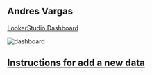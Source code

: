 
## Andres Vargas

[LookerStudio Dashboard](https://lookerstudio.google.com/reporting/862d02f5-353f-4a12-8ea8-988daf49cbea)

![dashboard](https://imgur.com/GksXPa0.png)


## [Instructions for add a new  data](ADD_DATA.md)
